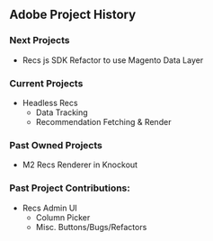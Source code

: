 ## Adobe Project History
### Next Projects
- Recs js SDK Refactor to use Magento Data Layer

### Current Projects
- Headless Recs
  - Data Tracking
  - Recommendation Fetching & Render

### Past Owned Projects
- M2 Recs Renderer in Knockout

### Past Project Contributions:
- Recs Admin UI
  - Column Picker
  - Misc. Buttons/Bugs/Refactors
